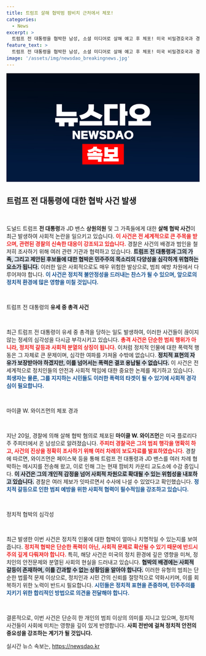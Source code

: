 ```yaml
---
title: 트럼프 살해 협박범 팜비치 근처에서 체포!
categories:
  - News
excerpt: >
  트럼프 전 대통령을 협박한 남성, 소셜 미디어로 살해 예고 후 체포! 미국 비밀경호국과 경찰, 사건의 전모를 밝혀낼까? 클릭해서 자세한 내막을 확인하세요!
feature_text: >
  트럼프 전 대통령을 협박한 남성, 소셜 미디어로 살해 예고 후 체포! 미국 비밀경호국과 경찰, 사건의 전모를 밝혀낼까? 클릭해서 자세한 내막을 확인하세요!
image: '/assets/img/newsdao_breakingnews.jpg'
---
```


<p><img src="/assets/img/newsdao_breakingnews.jpg" alt="ontimetimes 속보" /></p>

<h2 data-ke-size="size26">트럼프 전 대통령에 대한 협박 사건 발생</h2>

<p data-ke-size="size16">&nbsp;</p>

<p>도널드 트럼프 <b>전 대통령</b>과 JD 밴스 <b>상원의원</b> 및 그 가족들에게 대한 <b>살해 협박 사건</b>이 최근 발생하여 사회적 논란을 일으키고 있습니다. <b><span style="color: #ee2323;">이 사건은 전 세계적으로 큰 주목을 받으며, 관련된 경찰의 신속한 대응이 강조되고 있습니다.</span></b> 경찰은 사건의 배경과 범인을 철저히 조사하기 위해 여러 관련 기관과 협력하고 있습니다. <b><span style="background-color: #21538527;">트럼프 전 대통령과 그의 가족, 그리고 제안된 후보들에 대한 협박은 민주주의 목소리의 다양성을 심각하게 위협하는 요소가 됩니다.</span></b> 이러한 일은 사회적으로도 매우 위험한 발상으로, 범죄 예방 차원에서 다루어져야 합니다. <b><span style="color: #1a5490;">이 사건은 정치적 불안정성을 드러내는 찬스가 될 수 있으며, 앞으로의 정치적 환경에 많은 영향을 미칠 것입니다.</span></b></p>

<p data-ke-size="size16">&nbsp;</p>

<p>트럼프 전 대통령의 <b>유세 중 총격 사건</b></p>

<p data-ke-size="size16">&nbsp;</p>

<p>최근 트럼프 전 대통령이 유세 중 총격을 당하는 일도 발생하여, 이러한 사건들이 끊이지 않는 정세의 심각성을 다시금 부각시키고 있습니다. <b><span style="color: #ee2323;">총격 사건은 단순한 범죄 행위가 아니라, 정치적 갈등과 사회적 분열의 상징이 됩니다.</span></b> 이처럼 정치적 인물에 대한 폭력적 행동은 그 자체로 큰 문제이며, 심각한 여파를 가져올 수밖에 없습니다. <b><span style="background-color: #21538527;">정치적 표현의 자유가 보장받아야 하겠지만, 이를 넘어서는 폭력은 결코 용납될 수 없습니다.</span></b> 이 사건은 전 세계적으로 정치인들의 안전과 사회적 책임에 대한 중요한 논제를 제기하고 있습니다. <b><span style="color: #1a5490;">희생자는 물론, 그를 지지하는 시민들도 이러한 폭력의 타겟이 될 수 있기에 사회적 경각심이 필요합니다.</span></b></p>

<p data-ke-size="size16">&nbsp;</p>

<p>마이클 W. 와이즈먼의 체포 경과</p>

<p data-ke-size="size16">&nbsp;</p>

<p>지난 20일, 경찰에 의해 살해 협박 혐의로 체포된 <b>마이클 W. 와이즈먼</b>은 미국 플로리다주 주피터에서 온 남성으로 알려졌습니다. <b><span style="color: #ee2323;">주피터 경찰국은 그의 범죄 행각을 명확히 하고, 사건의 진상을 정확히 조사하기 위해 여러 차례의 보도자료를 발표하였습니다.</span></b> 경찰에 따르면, 와이즈먼은 페이스북 등을 통해 트럼프 전 대통령과 JD 밴스를 여러 차례 협박하는 메시지를 전송해 왔고, 이로 인해 그는 현재 팜비치 카운티 교도소에 수감 중입니다. <b><span style="background-color: #21538527;">이 사건은 그의 개인적 감정을 넘어 사회적 차원으로 확대될 수 있는 위험성을 내포하고 있습니다.</span></b> 경찰은 여러 제보가 잇따르면서 수사에 나설 수 있었다고 확인했습니다. <b><span style="color: #1a5490;">정치적 갈등으로 인한 범죄 예방을 위한 사회적 협력이 필수적임을 강조하고 있습니다.</span></b></p>

<p data-ke-size="size16">&nbsp;</p>

<p>정치적 협박의 심각성</p>

<p data-ke-size="size16">&nbsp;</p>

<p>최근 발생한 이번 사건은 정치적 인물에 대한 협박이 얼마나 치명적일 수 있는지를 보여줍니다. <b><span style="color: #ee2323;">정치적 협박은 단순한 폭력이 아닌, 사회적 문제로 확산될 수 있기 때문에 반드시 주의 깊게 다뤄져야 합니다.</span></b> 특히, 해당 사건은 미국의 정치 환경에 깊은 영향을 미쳐, 정치인의 안전문제와 분열된 사회의 현실을 드러내고 있습니다. <b><span style="background-color: #21538527;">협박의 배경에는 사회적 갈등이 존재하며, 이를 간과할 수 없는 상황임을 알아야 합니다.</span></b> 이러한 유형의 범죄는 단순한 법률적 문제 이상으로, 정치인과 시민 간의 신뢰를 절망적으로 약화시키며, 이를 회복하기 위한 노력이 반드시 필요합니다. <b><span style="color: #1a5490;">시민들은 정치적 표현을 존중하며, 민주주의를 지키기 위한 합리적인 방법으로 의견을 전달해야 합니다.</span></b></p>

<p data-ke-size="size16">&nbsp;</p>

<p>결론적으로, 이번 사건은 단순히 한 개인의 범죄 이상의 의미를 지니고 있으며, 정치적 사건들이 사회에 미치는 영향을 깊이 있게 반영합니다. <b>사회 전반에 걸쳐 정치적 안전의 중요성을 강조하는 계기가 될 것입니다.</b></p>
실시간 뉴스 속보는, <a href="https://newsdao.kr" rel="dofollow">https://newsdao.kr</a>


